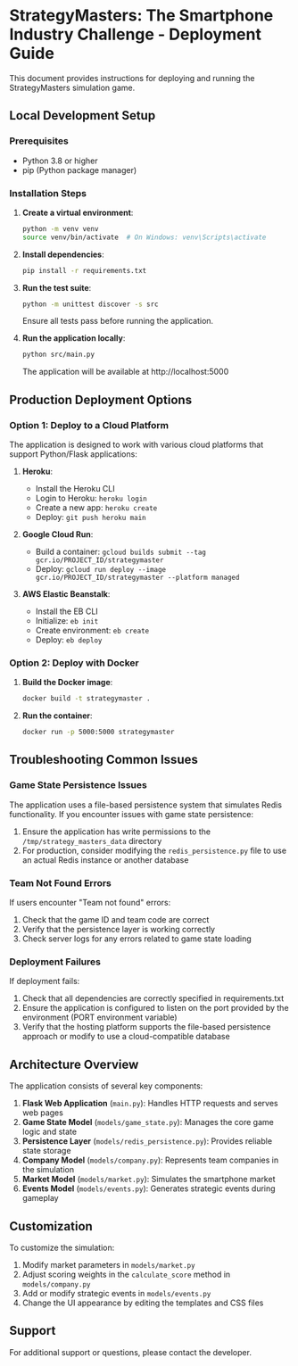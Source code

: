 # StrategyMasters: The Smartphone Industry Challenge - Deployment Guide

This document provides instructions for deploying and running the StrategyMasters simulation game.

## Local Development Setup

### Prerequisites
- Python 3.8 or higher
- pip (Python package manager)

### Installation Steps

1. **Create a virtual environment**:
   ```bash
   python -m venv venv
   source venv/bin/activate  # On Windows: venv\Scripts\activate
   ```

2. **Install dependencies**:
   ```bash
   pip install -r requirements.txt
   ```

3. **Run the test suite**:
   ```bash
   python -m unittest discover -s src
   ```
   Ensure all tests pass before running the application.

4. **Run the application locally**:
   ```bash
   python src/main.py
   ```
   The application will be available at http://localhost:5000

## Production Deployment Options

### Option 1: Deploy to a Cloud Platform

The application is designed to work with various cloud platforms that support Python/Flask applications:

1. **Heroku**:
   - Install the Heroku CLI
   - Login to Heroku: `heroku login`
   - Create a new app: `heroku create`
   - Deploy: `git push heroku main`

2. **Google Cloud Run**:
   - Build a container: `gcloud builds submit --tag gcr.io/PROJECT_ID/strategymaster`
   - Deploy: `gcloud run deploy --image gcr.io/PROJECT_ID/strategymaster --platform managed`

3. **AWS Elastic Beanstalk**:
   - Install the EB CLI
   - Initialize: `eb init`
   - Create environment: `eb create`
   - Deploy: `eb deploy`

### Option 2: Deploy with Docker

1. **Build the Docker image**:
   ```bash
   docker build -t strategymaster .
   ```

2. **Run the container**:
   ```bash
   docker run -p 5000:5000 strategymaster
   ```

## Troubleshooting Common Issues

### Game State Persistence Issues

The application uses a file-based persistence system that simulates Redis functionality. If you encounter issues with game state persistence:

1. Ensure the application has write permissions to the `/tmp/strategy_masters_data` directory
2. For production, consider modifying the `redis_persistence.py` file to use an actual Redis instance or another database

### Team Not Found Errors

If users encounter "Team not found" errors:

1. Check that the game ID and team code are correct
2. Verify that the persistence layer is working correctly
3. Check server logs for any errors related to game state loading

### Deployment Failures

If deployment fails:

1. Check that all dependencies are correctly specified in requirements.txt
2. Ensure the application is configured to listen on the port provided by the environment (PORT environment variable)
3. Verify that the hosting platform supports the file-based persistence approach or modify to use a cloud-compatible database

## Architecture Overview

The application consists of several key components:

1. **Flask Web Application** (`main.py`): Handles HTTP requests and serves web pages
2. **Game State Model** (`models/game_state.py`): Manages the core game logic and state
3. **Persistence Layer** (`models/redis_persistence.py`): Provides reliable state storage
4. **Company Model** (`models/company.py`): Represents team companies in the simulation
5. **Market Model** (`models/market.py`): Simulates the smartphone market
6. **Events Model** (`models/events.py`): Generates strategic events during gameplay

## Customization

To customize the simulation:

1. Modify market parameters in `models/market.py`
2. Adjust scoring weights in the `calculate_score` method in `models/company.py`
3. Add or modify strategic events in `models/events.py`
4. Change the UI appearance by editing the templates and CSS files

## Support

For additional support or questions, please contact the developer.

